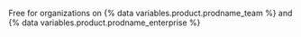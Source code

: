 Free for organizations on {% data variables.product.prodname_team %} and {% data variables.product.prodname_enterprise %}
